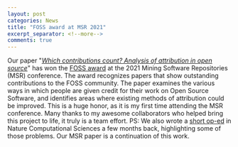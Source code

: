 ```yaml
---
layout: post
categories: News
title: "FOSS award at MSR 2021"
excerpt_separator: <!--more-->
comments: true
---
```


Our paper "[*Which contributions count? Analysis of attribution in open source*](https://2021.msrconf.org/details/msr-2021-technical-papers/24/Which-contributions-count-Analysis-of-attribution-in-open-source)" has won the [FOSS award](https://2021.msrconf.org/track/msr-2021-foss-award?) at the 2021 Mining Software Repositories (MSR) conference. The award recognizes papers that show outstanding contributions to the FOSS community. The paper examines the various ways in which people are given credit for their work on Open Source Software, and identifies areas where existing methods of attribution could be improved.   This is a huge honor, as it is my first time attending the MSR conference.  Many thanks to my awesome collaborators who helped bring this project to life, it truly is a team effort. PS: We also wrote a [short op-ed](https://www.nature.com/articles/s43588-020-00011-w) in Nature Computational Sciences a few months back, highlighting some of those problems. Our MSR paper is a continuation of this work.
